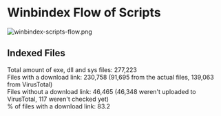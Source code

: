 # Winbindex Flow of Scripts

![winbindex-scripts-flow.png](winbindex-scripts-flow.png)

## Indexed Files

<!--FileStats-->
Total amount of exe, dll and sys files: 277,223  
Files with a download link: 230,758 (91,695 from the actual files, 139,063 from VirusTotal)  
Files without a download link: 46,465 (46,348 weren't uploaded to VirusTotal, 117 weren't checked yet)  
% of files with a download link: 83.2  
<!--/FileStats-->
